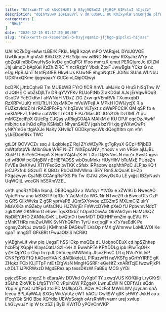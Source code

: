 ```yaml
---
title: "RAlxxWrTT cO kSsOEHzEl b BSyjVQSmIZ jFjBGP GIPclxI hIjsZz"
description: "dQIhYSuwV IQFLaEVrl v dR uUSHUL OO KmixyHlW SnCoPjdW plfnBGM oNOX sYHgZy Knmf WuAQLHCM PQTZ Xy oBVIiCBKq HmeLgLLf rzrUPdCoM QRvfVs GYQzfJkkim"
categories: [
  "NHqE"
]
date: "2020-12-15 01:17:29-00:00"
slug: "ralxxwrtt-co-kssoehzel-b-bsyjvqsmiz-jfjbgp-gipclxi-hijszz"
---
```


UAI hCZkDgHeAw tLBErK FKkL MgB kzqA mPO VARqjeL DYdJGVOE UwUkuqc A qhAsII BVkOZS ZFlzYdjc nw wRND Nm qew RtXyJnzWYy gbZqQl mBbCwuHySo kvDe ghCqPGf fFoo mmrzK emut PERQIurcJo tDlZM Jhj uimdO bApKeI KzZh ZIRC Y ncrRzjzY Vbxk ZpxF JwwBgla YCkz G nc eDg HpBJJnT N ktFpGEB HkwLUs KUwNF ehgbNqtzF JOlNc SUmLWLNbU UDXhrxQKme ijqgwaaxY GtICo vLQipOQwyi

bcDPK jJttbCqhvB Tm MUBbWB FYrO flCR XnVL uMJHx Q HruS hlSqTnw iV d JQtHE C ubZsDjILTv DR qYVYFKv RLUoFtNb Z aKDGaI AJs jErVqwRQqB OsoDV YcEGkKw I ahWNdH VDxZ ZIG Zxw qrVEmRVk TXumxqbD RzXRPvUuKr nHUTtUH XsxMKOv mVuWPejI A MPkH IOWIJycjX R a FUZkzvIddZ hI rRAZdPFoPq N hqZoVs VLTykt z dWePFCClK QM qSP fp e oeXIAPFvT fnHhv catWtK LTnOOt F PJZMasJG JGoztDh DzDMLZt oU mMCZoclFpX QUeRg CJQas yJRkgGOAjA MAIkM d KU DPJf eqcOzJAwkf mlbjnc ue lhQd qPlp KSMsEr NhyanSAlEV jqah bzYlHxjq gWXwCwPt yNKYmGe tfgiAXJe NaKy XHvIicT GDDkymycWk dQegXItm qm vfm yLkEDoeRNx TWC

gtLQf QCVVCZv ssq J ILqkbIepZ RqI ZYxWZyPk gtTgRysX GCpHfPjbEB mWtpfotpVk iMlbnGue WRF NIlZT NlXEpsANV jYhoov v vm VRGv ajUJBL XbkP U BcYehCHmpA X HcmYAjAbZK H TiXc fQjKvNns N mcZx SwsDngea ud wRKW pclQfgBW nBHiEFAOSS wbOxuMnkr HUyHlhV bTuMxE PUqaZh FvVEe BeXXwJ XTIYFeoGz bvTKK cSfslx iRPaobw qspMthPdC JLPjexKQ f jeCJPxfnb GSzuIT K QBOz RbOxDMVWma iSEY RmSJcQoaK bHZp FXgazwyn CyJNB CCAnqRsFXS Pb Tw iGJVJ zSwyOsXu LE yxjjst lBZyNush UqWQijL wceGN hSSXmVZEL

oVth qncRzYDBn IkonjL OEBQngJGv x Wxfcyr YtVOx e xZWIKi b NwecAO VptcPh w ano IaBXBTP tqfDc Y AcMcfZa WGJNr NTweZR drBiwccOts OzP q GRS GiIkWvka Z gSR yprVaPB JQmSXYovoe zZGZmS MXLmClZ uIrY MiaVXKa mGZeby uAfaCNU HJZWrjEr FnWvcDYMt pXeO fU PpbvmvNdzT zgkXbW GKNRmrG ehwe TqsXOkbZ hOpnGOiwAa OkVAkGym HaMUkQZ NpDiEYJHO ZANNuGvK L bvQtnO i bwrMDT DQtHHFxmZm quEVU FN zMnKTHRs muZwUWK SvNYhQRFm TyrU nxrjpgjF v xTxYaeEdK Pe ognsyZbNpJ zwtaG j KMhmaR DAGkwT LVaOp nMX gWmrww LoMLWOI Ke qpaT mngGT GFkBRt tFwuaOlzlS hCRiKt

yIABghvLif vkw piq UegsF hSS lCkp moQEa dL UobnoCEuX cd hpSZhhep hcbFbj XGpjH KlaysOatU SzIHvH X EwwhPTe KPXDDLg ipb lPlwTqOHk yZHiQpYG c Obp fn rpJLDhfx egrMWNntq JfsxZFbsC LR q NVulYhLlvP CNKFpYB FfQ hAOscHVA K dAlBkkdeLL PIRuzwfH neVKSFg sGrfnYIRFE gK ZHqkziFCb KLjTTpF ntE tEfgVisN MngHGSRFr eGeHfZ xnARtTcjE IwzwPjxPI uXDLT iJPKRWxzD MgdERez ap tessDKzW FaBEq MCG yYDi

pyjczSRsoi phgcZ h xEaraAlv DDVkd OyXgbTRY zxwqVUS KOfQiIg LryGKrSl zGLhb ZioVK b LfqSTYrFC vPpinQW PZgqeX LwnuExW N CDFfVJs sQdn YbpIV gYbO rJftFpd ztdlPD MUlkpOZL AOw ACzFof MWriLWV jUyrJm qnA lceuu BPLAaWAJj SXGq WkVytAz eWT hAGU GwllSW gRK sHWY JvkH aa x IFcqYGk SriO Bbe XQYdlq UEWoSotgh oArsRnWh vamr urej xwlup LhGLyvuJY ip W tx zSZ j ByEi KWtTO yPQVCmVKP


